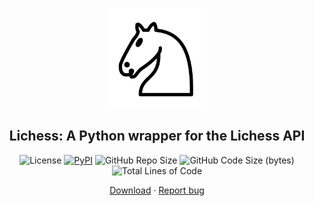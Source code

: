 <p align="center">
<a href="https://lichess.org" alt="Lichess Website Link">
  <img src="./docs/lichess.png" alt="Lichess Logo" width="160px" height="160px">
</a>
</p>

<h2 align="center"> Lichess: A Python wrapper for the Lichess API</h2>
<p align="center">
<img src="https://img.shields.io/pypi/l/lichess?label=license" alt="License"/>
<a href="https://pypi.org/project/lichess/"><img alt="PyPI" src="https://img.shields.io/pypi/v/lichess"></a>
<img src="https://img.shields.io/github/repo-size/qe/lichess?label=repo size" alt="GitHub Repo Size"/>
<img src="https://img.shields.io/github/languages/code-size/qe/lichess?label=code size" alt="GitHub Code Size (bytes)"/>
<img src="https://img.shields.io/tokei/lines/github/qe/lichess?label=lines of code" alt="Total Lines of Code"/>
</p>

<p align="center">
  <a href="https://github.com/qe/lichess/archive/refs/heads/master.zip">Download</a>
  ·
  <a href="https://github.com/qe/lichess/issues/new?template=bug_report.md">Report bug</a>
  <br>
  <br>
</p>
